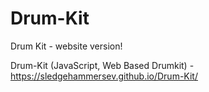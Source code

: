 # Drum-Kit
Drum Kit - website version!

Drum-Kit (JavaScript, Web Based Drumkit) - https://sledgehammersev.github.io/Drum-Kit/
